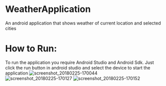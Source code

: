 # WeatherApplication
An android application that shows weather of current location and selected cities  
# How to Run:
To run the application you require Android Studio and Android Sdk. Just click the run button in android studio and select the device to start the application
![screenshot_20180225-170044](https://user-images.githubusercontent.com/25569318/36643068-7429db10-1a4f-11e8-9571-45ad1f1cee31.jpg)
![screenshot_20180225-170127](https://user-images.githubusercontent.com/25569318/36643070-76219368-1a4f-11e8-9686-613cbc36789a.jpg)
![screenshot_20180225-170152](https://user-images.githubusercontent.com/25569318/36643072-779c71d6-1a4f-11e8-97d6-dca2a1ebb629.jpg)
